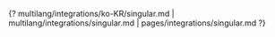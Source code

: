 {? multilang/integrations/ko-KR/singular.md | multilang/integrations/singular.md | pages/integrations/singular.md ?}
